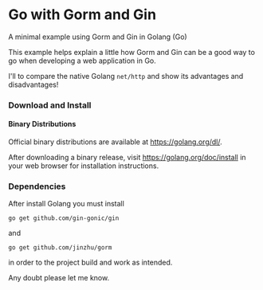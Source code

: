 # Go with Gorm and Gin
A minimal example using Gorm and Gin in Golang (Go)

This example helps explain a little how Gorm and Gin can be a good way to go when developing a web application in Go.

I'll to compare the native Golang `net/http` and show its advantages and disadvantages!

### Download and Install

#### Binary Distributions

Official binary distributions are available at https://golang.org/dl/.

After downloading a binary release, visit https://golang.org/doc/install in your web browser for installation
instructions.

### Dependencies

After install Golang you must install
```
go get github.com/gin-gonic/gin
```
and
```
go get github.com/jinzhu/gorm
```
in order to the project build and work as intended.

Any doubt please let me know.
